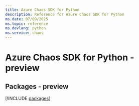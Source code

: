 ```yaml
---
title: Azure Chaos SDK for Python
description: Reference for Azure Chaos SDK for Python
ms.date: 07/09/2025
ms.topic: reference
ms.devlang: python
ms.service: chaos
---
```

# Azure Chaos SDK for Python - preview
## Packages - preview
[!INCLUDE [packages](chaos-index.md)]